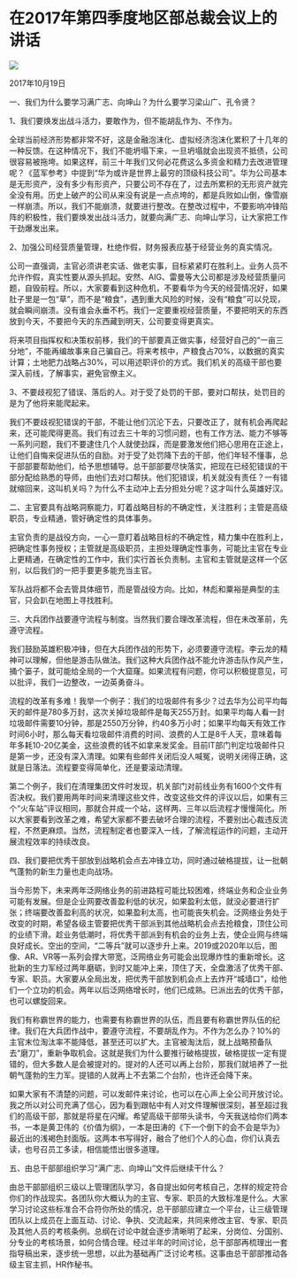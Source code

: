 # 在2017年第四季度地区部总裁会议上的讲话
<img class="pv" src="https://api.visitor.plantree.me/visitor-badge/pv?namespace=plantree.me&key=renzhengfei-speeches/在2017年第四季度地区部总裁会议上的讲话.md">



2017年10月19日



一、我们为什么要学习满广志、向坤山？为什么要学习梁山广、孔令贤？

1、我们要焕发出战斗活力，要敢作为，但不能胡乱作为、不作为。

全球当前经济形势都非常不好，这是金融泡沫化、虚拟经济泡沫化累积了十几年的一种反馈。在这种情况下，我们不能坍塌下来，一旦坍塌就会出现资不抵债，公司很容易被拖垮。如果这样，前三十年我们又何必花费这么多资金和精力去改进管理呢？《蓝军参考》中提到“华为或许是世界上最穷的顶级科技公司”。华为公司基本是无形资产，没有多少有形资产，只要公司不存在了，过去所累积的无形资产就完全没有用。历史上破产的公司从来没有说是一点点垮的，都是兵败如山倒，像雪崩一样崩溃。所以，我们不能崩溃，就要进行整改。在整改过程中，不要影响冲锋陷阵的积极性，我们要焕发出战斗活力，就要向满广志、向坤山学习，让大家把工作干劲爆发出来。

2、加强公司经营质量管理，杜绝作假，财务报表应基于经营业务的真实情况。

公司一直强调，主官必须讲老实话、做老实事，目标紧紧盯在胜利上。业务人员不允许作假，真实性要从源头抓起。安然、AIG、雷曼等大公司都是涉及经营质量问题，自毁前程。所以，大家要看到这种危机，不要看华为今天的经营情况好，如果肚子里是一包“草”，而不是“粮食”，遇到重大风险的时候，没有“粮食”可以兑现，就会瞬间崩溃。没有谁会永垂不朽。我们一定要重视经营质量，不要把明天的东西放到今天，不要把今天的东西藏到明天，公司要变得更真实。

将来项目指挥权和决策权前移，我们的干部要真正做实事，经营好自己的“一亩三分地”，不能再编故事来自己骗自己。将来考核中，产粮食占70%，以数据的真实计算；土地肥力战略占30%，可以用述职评价的方式。我们机关的高级干部也要深入前线，了解事实，避免官僚主义。

3、不要歧视犯了错误、落后的人。对于受了处罚的干部，要对口帮扶，处罚目的是为了他将来能爬起来。

我们不要歧视犯错误的干部，不能让他们沉沦下去，只要改正了，就有机会再爬起来，还可能爬得更高。我们有过去三十年的习惯问题，也有工作方法、能力不够等一系列问题，我们不要逮住几个人就使劲踩，而是要激发他们把心思用在正途上，让他们自悔来促进队伍的自励。对于受了处罚降下去的干部，他们年轻不懂事，总干部部要帮助他们，给予思想辅导。总干部部要尽快落实，把现在已经犯错误的干部分配给熟悉的导师，由他们去对口帮扶。他们犯错误，机关就没有责任？一有错就缩回来，这叫机关吗？为什么不主动冲上去分担处分呢？这才叫什么英雄好汉。

二、主官要具有战略洞察能力，盯着战略目标的不确定性，关注胜利；主管是高级职员，专业精通，管好确定性的具体事务。

主官负责的是战役方向，一心一意盯着战略目标的不确定性，精力集中在胜利上，把确定性事务授权；主管就是高级职员，主担处理确定性事务，可能比主官在专业上更精通，在确定性的工作中，我们实行首长负责制。主官和主管就是这样一个区别，以后我们的一把手要更多能充当主官。

军队战将都不会去管具体细节，而是管战役方向。比如，林彪和粟裕是典型的主官，只会趴在地图上寻找胜利。

三、大兵团作战要遵守流程与制度。当然我们要合理改革流程，但在未改革前，先遵守流程。

我们鼓励英雄积极冲锋，但在大兵团作战的形势下，必须要遵守流程。李云龙的精神可以理解，但他是游击队做法。我们这种大兵团作战不能允许游击队作风产生，捅个篓子，就可能给全局的一个大窟窿。如果流程有问题，你可以积极提意见，可以批评，我们一边整改，一边英勇奋斗。

流程的改革有多难！我举一个例子：我们的垃圾邮件有多少？过去华为公司平均每天的邮件是780多万封，这次关掉垃圾邮件是每天255万封。如果平均每人看一封垃圾邮件需要10分钟，那是2550万分钟，约40多万小时；如果平均每天有效工作时间6小时，那么每天看垃圾邮件消费的时间、浪费的人工是8千人天，意味着每年多耗10-20亿美金，这些浪费的钱不如拿来发奖金。目前IT部门判定垃圾邮件只是第一步，还没有深入清理。如果有些邮件关闭后没人喊冤，说明关闭得正确，这就是日落法。流程要变得简单化，还是要滚动清理。

第二个例子，我们在清理集团文件时发现，机关部门对前线业务有1600个文件有否决权。我们要用两年时间来清理这些文件，改变这些文件的评议以后，如果有三个“火车站”评议相同，那就合并成一个站，这样两、三年以后流程才慢慢简化。所以大家要看到改革之难，希望大家都不要去破坏合理的流程，不要别出心裁违反流程，不然更麻烦。当然，流程制定者也要深入一线，了解流程运作的问题，主动开展流程效率的持续改良。

四、我们要把优秀干部放到战略机会点去冲锋立功，同时通过破格提拔，让一批朝气蓬勃的新生力量也走向战场。

当今形势下，未来两年泛网络业务的前进路程可能比较困难，终端业务和企业业务可能有发展。但是企业网要改善盈利低的状况，如果盈利太低，就没必要进行扩张；终端要改善盈利高的状况，如果盈利太高，也可能丧失机会。泛网络业务处于改变的时期，希望各级主管要把优秀干部派到其他战略机会点去抢粮食，顶住公司的业绩下滑。趁业务低潮时，将优秀干部派到有机会的业务上去，使企业网与终端良好成长。空出的空间，“二等兵”就可以逐步升上来。2019或2020年以后，图像、AR、VR等一系列会撑大带宽，泛网络业务可能会出现爆炸性的重新增长。这批新的生力军经过两年磨砺，到时又能冲上来，顶住了天，全盘激活了优秀干部、专家、职员。大家要从全局出发，把优秀干部放到机会点上去炸开“城墙口”，给他们一个立功的机会。两年以后泛网络增长时，他们已成熟。已派出去的优秀干部，也可以螺旋回来。

我们有称霸世界的能力，也需要有称霸世界的队伍，而且要有称霸世界队伍的纪律。我们在大兵团作战中，要遵守流程，不要胡乱作为。不作为怎么办？10%的主官末位淘汰率不能降低，甚至还可以扩大。主官被淘汰后，就上战略预备队去“磨刀”，重新争取机会。这就是我们为什么要推行破格提拔，破格提拔一定有提错的，但大多数人是会被提对的。提对的人还可以再上台阶，那我们就培养了一批朝气蓬勃的生力军。提错的人就再上不去第二个台阶，也许还会降下来。

如果大家有不清楚的问题，可以发邮件来讨论，也可以在心声上全公司开放讨论。我之所以对公司充满了信心，因为看到跟帖中有人对文件理解很深刻，甚至超过我们的高级干部，那就是将星在闪耀。希望高级干部带头读书，今天我送给你们两本书，一本是黄卫伟的《价值为纲》，一本是田涛的《下一个倒下的会不会是华为》最近出的浅褐色封面版。这两本书写得好，融合了他们个人的心血，你们认真去读，也号召员工多读，相信能悟出很多道理。

五、由总干部部组织学习“满广志、向坤山”文件后继续干什么？

由总干部部组织三级以上管理团队学习，各自提出如何考核自己，怎样的规定符合你们的作战现实。各团队你大概认为的主官、专家、职员的大致标准是什么。大家学习讨论这些标准合不合符你所处的情况，总干部部应建立一个平台，让三级管理团队以上成员在上面互动、讨论、争执、交流起来，共同来修改主官、专家、职员及其他人员的考核条例。总纲在讨论中就会逐步清晰明了起来，分岗位、分国别、分专业的考核场景，如何合情合理。经过半年的时间讨论，总干部部再梳理出一套指导稿出来，逐步统一思想，以此为基础再广泛讨论考核。这事由总干部部推动各级主官主抓，HR作秘书。
